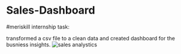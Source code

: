 # Sales-Dashboard
#meriskill internship task:





transformed a csv file to a clean data and created dashboard for the busniess insights.
![sales analystics](https://github.com/Vivprime/Sales-Dashboard/assets/121534834/8aae7b06-3484-4679-aca2-914ccaeb16cb)
